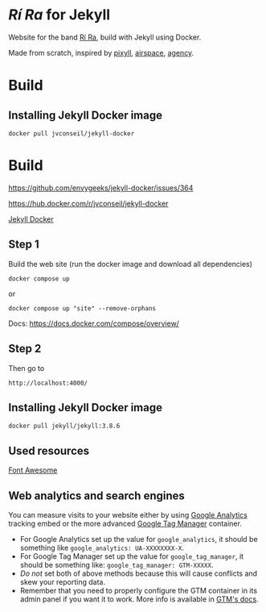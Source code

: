 # _Rí Ra_ for Jekyll

Website for the band [Rí Ra](http://rira.cz/), build with Jekyll using Docker.

Made from scratch, inspired by [pixyll](https://github.com/johnotander/pixyll), [airspace](https://github.com/luminousrubyist/airspace-jekyll), [agency](https://github.com/y7kim/agency-jekyll-theme).


# Build

## Installing Jekyll Docker image

```shell
docker pull jvconseil/jekyll-docker
```


# Build

https://github.com/envygeeks/jekyll-docker/issues/364

https://hub.docker.com/r/jvconseil/jekyll-docker

[Jekyll Docker](https://github.com/envygeeks/jekyll-docker)

## Step 1

Build the web site (run the docker image and download all dependencies)

```shell
docker compose up
```

or

```shell
docker compose up "site" --remove-orphans
```

Docs: https://docs.docker.com/compose/overview/

## Step 2

Then go to

```shell
http://localhost:4000/
```

## Installing Jekyll Docker image
```shell
docker pull jekyll/jekyll:3.8.6
```


## Used resources

[Font Awesome](https://fontawesome.com/v4/icons/)

## Web analytics and search engines

You can measure visits to your website either by using [Google Analytics](https://www.google.com/analytics/) tracking embed or the more advanced [Google Tag Manager](https://www.google.com/analytics/tag-manager/) container.
* For Google Analytics set up the value for `google_analytics`, it should be something like `google_analytics: UA-XXXXXXXX-X`.
* For Google Tag Manager set up the value for `google_tag_manager`, it should be something like: `google_tag_manager: GTM-XXXXX`.
* _Do not_ set both of above methods because this will cause conflicts and skew your reporting data.
* Remember that you need to properly configure the GTM container in its admin panel if you want it to work. More info is available in [GTM's docs](https://www.google.com/analytics/tag-manager/resources/).
